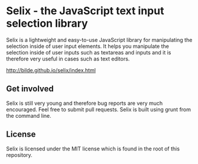 Selix - the JavaScript text input selection library
===================================================

Selix is a lightweight and easy-to-use JavaScript library for manipulating the selection inside of user input elements. It helps you manipulate the selection inside of user inputs such as textareas and inputs and it is therefore very useful in cases such as text editors.

http://bilde.github.io/selix/index.html

Get involved
------------

Selix is still very young and therefore bug reports are very much encouraged. Feel free to submit pull requests. Selix is built using grunt from the command line.

License
-------

Selix is licensed under the MIT license which is found in the root of this repository.